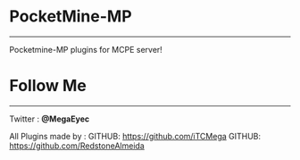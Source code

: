 # PocketMine-MP
-----------------
Pocketmine-MP plugins for MCPE server!

# Follow Me 
------------
Twitter : **@MegaEyec**

All Plugins made by :
GITHUB: https://github.com/iTCMega
GITHUB: https://github.com/RedstoneAlmeida
